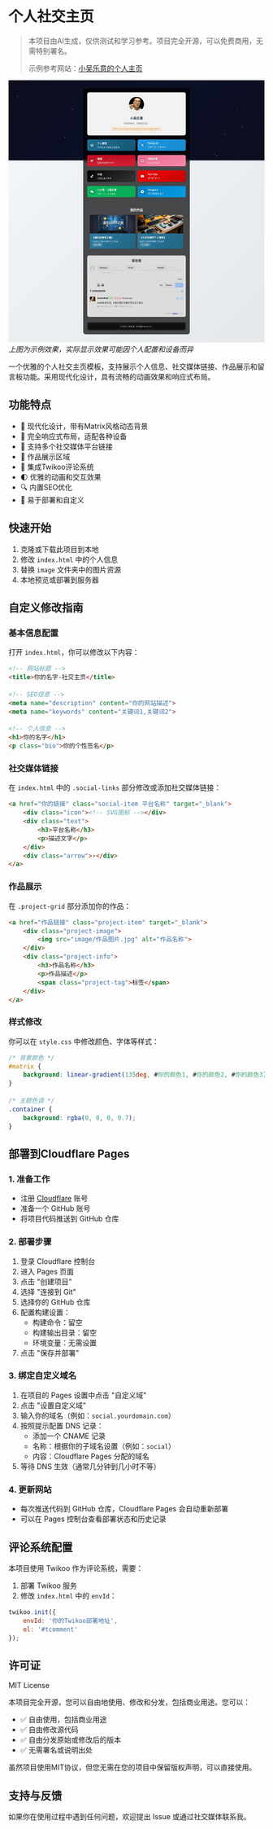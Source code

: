 # 个人社交主页

> 本项目由AI生成，仅供测试和学习参考。项目完全开源，可以免费商用，无需特别署名。
> 
> 示例参考网站：[小吴乐意的个人主页](https://www.xiaowuleyi.com)

![主页截图](image/screenshot.jpg)
*上图为示例效果，实际显示效果可能因个人配置和设备而异*

一个优雅的个人社交主页模板，支持展示个人信息、社交媒体链接、作品展示和留言板功能。采用现代化设计，具有流畅的动画效果和响应式布局。

## 功能特点

- 🎨 现代化设计，带有Matrix风格动态背景
- 📱 完全响应式布局，适配各种设备
- 🔗 支持多个社交媒体平台链接
- 💼 作品展示区域
- 💬 集成Twikoo评论系统
- 🌓 优雅的动画和交互效果
- 🔍 内置SEO优化
- 🚀 易于部署和自定义

## 快速开始

1. 克隆或下载此项目到本地
2. 修改 `index.html` 中的个人信息
3. 替换 `image` 文件夹中的图片资源
4. 本地预览或部署到服务器

## 自定义修改指南

### 基本信息配置

打开 `index.html`，你可以修改以下内容：

```html
<!-- 网站标题 -->
<title>你的名字-社交主页</title>

<!-- SEO信息 -->
<meta name="description" content="你的网站描述">
<meta name="keywords" content="关键词1,关键词2">

<!-- 个人信息 -->
<h1>你的名字</h1>
<p class="bio">你的个性签名</p>
```

### 社交媒体链接

在 `index.html` 中的 `.social-links` 部分修改或添加社交媒体链接：

```html
<a href="你的链接" class="social-item 平台名称" target="_blank">
    <div class="icon"><!-- SVG图标 --></div>
    <div class="text">
        <h3>平台名称</h3>
        <p>描述文字</p>
    </div>
    <div class="arrow">›</div>
</a>
```

### 作品展示

在 `.project-grid` 部分添加你的作品：

```html
<a href="作品链接" class="project-item" target="_blank">
    <div class="project-image">
        <img src="image/作品图片.jpg" alt="作品名称">
    </div>
    <div class="project-info">
        <h3>作品名称</h3>
        <p>作品描述</p>
        <span class="project-tag">标签</span>
    </div>
</a>
```

### 样式修改

你可以在 `style.css` 中修改颜色、字体等样式：

```css
/* 背景颜色 */
#matrix {
    background: linear-gradient(135deg, #你的颜色1, #你的颜色2, #你的颜色3);
}

/* 主题色调 */
.container {
    background: rgba(0, 0, 0, 0.7);
}
```

## 部署到Cloudflare Pages

### 1. 准备工作

- 注册 [Cloudflare](https://dash.cloudflare.com) 账号
- 准备一个 GitHub 账号
- 将项目代码推送到 GitHub 仓库

### 2. 部署步骤

1. 登录 Cloudflare 控制台
2. 进入 Pages 页面
3. 点击 "创建项目"
4. 选择 "连接到 Git"
5. 选择你的 GitHub 仓库
6. 配置构建设置：
   - 构建命令：留空
   - 构建输出目录：留空
   - 环境变量：无需设置
7. 点击 "保存并部署"

### 3. 绑定自定义域名

1. 在项目的 Pages 设置中点击 "自定义域"
2. 点击 "设置自定义域"
3. 输入你的域名（例如：`social.yourdomain.com`）
4. 按照提示配置 DNS 记录：
   - 添加一个 CNAME 记录
   - 名称：根据你的子域名设置（例如：`social`）
   - 内容：Cloudflare Pages 分配的域名
5. 等待 DNS 生效（通常几分钟到几小时不等）

### 4. 更新网站

- 每次推送代码到 GitHub 仓库，Cloudflare Pages 会自动重新部署
- 可以在 Pages 控制台查看部署状态和历史记录

## 评论系统配置

本项目使用 Twikoo 作为评论系统，需要：

1. 部署 Twikoo 服务
2. 修改 `index.html` 中的 `envId`：

```javascript
twikoo.init({
    envId: '你的Twikoo部署地址',
    el: '#tcomment'
});
```

## 许可证

MIT License

本项目完全开源，您可以自由地使用、修改和分发，包括商业用途。您可以：

- ✅ 自由使用，包括商业用途
- ✅ 自由修改源代码
- ✅ 自由分发原始或修改后的版本
- ✅ 无需署名或说明出处

虽然项目使用MIT协议，但您无需在您的项目中保留版权声明，可以直接使用。

## 支持与反馈

如果你在使用过程中遇到任何问题，欢迎提出 Issue 或通过社交媒体联系我。